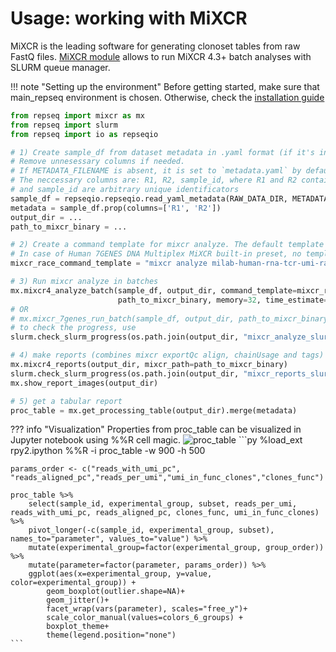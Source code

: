 # Usage: working with MiXCR

MiXCR is the leading software for generating clonoset tables from raw FastQ files. [MiXCR module](functions.md#mixcr) allows to run MiXCR 4.3+ batch analyses with SLURM queue manager.

!!! note "Setting up the environment"
    Before getting started, make sure that main_repseq environment is chosen. Otherwise, check the [installation guide](installation.md)

``` py
from repseq import mixcr as mx
from repseq import slurm
from repseq import io as repseqio

# 1) Create sample_df from dataset metadata in .yaml format (if it's in a tabular format, use external libraries such as Pandas). 
# Remove unnesessary columns if needed.
# If METADATA_FILENAME is absent, it is set to `metadata.yaml` by default. If your dataset does not have metadata, create the dataframe manually. 
# The neccessary columns are: R1, R2, sample_id, where R1 and R2 contain paths (using full paths is advised) to respective raw files, 
# and sample_id are arbitrary unique identificators
sample_df = repseqio.repseqio.read_yaml_metadata(RAW_DATA_DIR, METADATA_FILENAME)
metadata = sample_df.prop(columns=['R1', 'R2'])
output_dir = ...
path_to_mixcr_binary = ...

# 2) Create a command template for mixcr analyze. The default template is `mixcr analyze milab-human-rna-tcr-umi-multiplex -f r1 r2 output_prefix`. 
# In case of Human 7GENES DNA Multiplex MiXCR built-in preset, no template is needed.
mixcr_race_command_template = "mixcr analyze milab-human-rna-tcr-umi-race -f r1 r2 output_prefix"

# 3) Run mixcr analyze in batches
mx.mixcr4_analyze_batch(sample_df, output_dir, command_template=mixcr_race_command_template,
                        path_to_mixcr_binary, memory=32, time_estimate=1.5)
# OR 
# mx.mixcr_7genes_run_batch(sample_df, output_dir, path_to_mixcr_binary, memory=32, time_estimate=1.5)
# to check the progress, use
slurm.check_slurm_progress(os.path.join(output_dir, "mixcr_analyze_slurm_batch.log"), loop=True)

# 4) make reports (combines mixcr exportQc align, chainUsage and tags) and get report images
mx.mixcr4_reports(output_dir, mixcr_path=path_to_mixcr_binary)
slurm.check_slurm_progress(os.path.join(output_dir, "mixcr_reports_slurm_batch.log"), loop=True
mx.show_report_images(output_dir)

# 5) get a tabular report
proc_table = mx.get_processing_table(output_dir).merge(metadata)
```

??? info "Visualization"
    Properties from proc_table can be visualized in Jupyter notebook using %%R cell magic. 
    ![proc_table]("../images_docs/proc_table.png")
    ```py
    %load_ext rpy2.ipython
    %%R -i proc_table -w 900 -h 500

    params_order <- c("reads_with_umi_pc", "reads_aligned_pc","reads_per_umi","umi_in_func_clones","clones_func")

    proc_table %>%
        select(sample_id, experimental_group, subset, reads_per_umi, reads_with_umi_pc, reads_aligned_pc, clones_func, umi_in_func_clones) %>%
        pivot_longer(-c(sample_id, experimental_group, subset), names_to="parameter", values_to="value") %>%
        mutate(experimental_group=factor(experimental_group, group_order)) %>%
        mutate(parameter=factor(parameter, params_order)) %>%
        ggplot(aes(x=experimental_group, y=value, color=experimental_group)) +
            geom_boxplot(outlier.shape=NA)+
            geom_jitter()+
            facet_wrap(vars(parameter), scales="free_y")+
            scale_color_manual(values=colors_6_groups) + 
            boxplot_theme+
            theme(legend.position="none")
    ```
